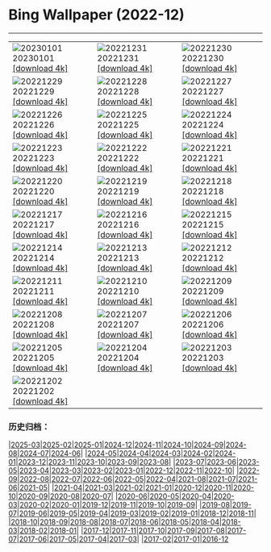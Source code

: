 # Bing Wallpaper (2022-12)
**************

<table><tr><td><img class="wallpaper" src="https://www.bing.com/th?id=OHR.NorwayNYD_IT-IT5778701679_1920x1080.jpg" alt="20230101"> 20230101 <a href="https://www.bing.com/th?id=OHR.NorwayNYD_IT-IT5778701679_UHD.jpg">[download 4k]</a></td><td><img class="wallpaper" src="https://www.bing.com/th?id=OHR.SydneyNYE_IT-IT6506933532_1920x1080.jpg" alt="20221231"> 20221231 <a href="https://www.bing.com/th?id=OHR.SydneyNYE_IT-IT6506933532_UHD.jpg">[download 4k]</a></td><td><img class="wallpaper" src="https://www.bing.com/th?id=OHR.ChalkRock_IT-IT6238441928_1920x1080.jpg" alt="20221230"> 20221230 <a href="https://www.bing.com/th?id=OHR.ChalkRock_IT-IT6238441928_UHD.jpg">[download 4k]</a></td></tr><tr><td><img class="wallpaper" src="https://www.bing.com/th?id=OHR.ButterflyEffect_IT-IT0343358524_1920x1080.jpg" alt="20221229"> 20221229 <a href="https://www.bing.com/th?id=OHR.ButterflyEffect_IT-IT0343358524_UHD.jpg">[download 4k]</a></td><td><img class="wallpaper" src="https://www.bing.com/th?id=OHR.ChiesaBianca_IT-IT9675445018_1920x1080.jpg" alt="20221228"> 20221228 <a href="https://www.bing.com/th?id=OHR.ChiesaBianca_IT-IT9675445018_UHD.jpg">[download 4k]</a></td><td><img class="wallpaper" src="https://www.bing.com/th?id=OHR.BlueLagoon_IT-IT9471498252_1920x1080.jpg" alt="20221227"> 20221227 <a href="https://www.bing.com/th?id=OHR.BlueLagoon_IT-IT9471498252_UHD.jpg">[download 4k]</a></td></tr><tr><td><img class="wallpaper" src="https://www.bing.com/th?id=OHR.BeverleyWestwood_IT-IT0679247623_1920x1080.jpg" alt="20221226"> 20221226 <a href="https://www.bing.com/th?id=OHR.BeverleyWestwood_IT-IT0679247623_UHD.jpg">[download 4k]</a></td><td><img class="wallpaper" src="https://www.bing.com/th?id=OHR.ChristmasSouvenir_IT-IT0848440628_1920x1080.jpg" alt="20221225"> 20221225 <a href="https://www.bing.com/th?id=OHR.ChristmasSouvenir_IT-IT0848440628_UHD.jpg">[download 4k]</a></td><td><img class="wallpaper" src="https://www.bing.com/th?id=OHR.AmalgaTree_IT-IT0809820895_1920x1080.jpg" alt="20221224"> 20221224 <a href="https://www.bing.com/th?id=OHR.AmalgaTree_IT-IT0809820895_UHD.jpg">[download 4k]</a></td></tr><tr><td><img class="wallpaper" src="https://www.bing.com/th?id=OHR.GentooGrievances_IT-IT0883289561_1920x1080.jpg" alt="20221223"> 20221223 <a href="https://www.bing.com/th?id=OHR.GentooGrievances_IT-IT0883289561_UHD.jpg">[download 4k]</a></td><td><img class="wallpaper" src="https://www.bing.com/th?id=OHR.TreeGaleriesLafayette_IT-IT0929395790_1920x1080.jpg" alt="20221222"> 20221222 <a href="https://www.bing.com/th?id=OHR.TreeGaleriesLafayette_IT-IT0929395790_UHD.jpg">[download 4k]</a></td><td><img class="wallpaper" src="https://www.bing.com/th?id=OHR.SolarHalo_IT-IT0961261003_1920x1080.jpg" alt="20221221"> 20221221 <a href="https://www.bing.com/th?id=OHR.SolarHalo_IT-IT0961261003_UHD.jpg">[download 4k]</a></td></tr><tr><td><img class="wallpaper" src="https://www.bing.com/th?id=OHR.PalaceBelvedere_IT-IT0751759087_1920x1080.jpg" alt="20221220"> 20221220 <a href="https://www.bing.com/th?id=OHR.PalaceBelvedere_IT-IT0751759087_UHD.jpg">[download 4k]</a></td><td><img class="wallpaper" src="https://www.bing.com/th?id=OHR.WinterberryBush_IT-IT0716746142_1920x1080.jpg" alt="20221219"> 20221219 <a href="https://www.bing.com/th?id=OHR.WinterberryBush_IT-IT0716746142_UHD.jpg">[download 4k]</a></td><td><img class="wallpaper" src="https://www.bing.com/th?id=OHR.SouthBeach_IT-IT0596404454_1920x1080.jpg" alt="20221218"> 20221218 <a href="https://www.bing.com/th?id=OHR.SouthBeach_IT-IT0596404454_UHD.jpg">[download 4k]</a></td></tr><tr><td><img class="wallpaper" src="https://www.bing.com/th?id=OHR.GlacierGoats_IT-IT2530415589_1920x1080.jpg" alt="20221217"> 20221217 <a href="https://www.bing.com/th?id=OHR.GlacierGoats_IT-IT2530415589_UHD.jpg">[download 4k]</a></td><td><img class="wallpaper" src="https://www.bing.com/th?id=OHR.RoeTrentino_IT-IT7379688058_1920x1080.jpg" alt="20221216"> 20221216 <a href="https://www.bing.com/th?id=OHR.RoeTrentino_IT-IT7379688058_UHD.jpg">[download 4k]</a></td><td><img class="wallpaper" src="https://www.bing.com/th?id=OHR.Borovets_IT-IT8730463198_1920x1080.jpg" alt="20221215"> 20221215 <a href="https://www.bing.com/th?id=OHR.Borovets_IT-IT8730463198_UHD.jpg">[download 4k]</a></td></tr><tr><td><img class="wallpaper" src="https://www.bing.com/th?id=OHR.TangleCreekFalls_IT-IT9219346526_1920x1080.jpg" alt="20221214"> 20221214 <a href="https://www.bing.com/th?id=OHR.TangleCreekFalls_IT-IT9219346526_UHD.jpg">[download 4k]</a></td><td><img class="wallpaper" src="https://www.bing.com/th?id=OHR.InstagramHallstatt_IT-IT9185258654_1920x1080.jpg" alt="20221213"> 20221213 <a href="https://www.bing.com/th?id=OHR.InstagramHallstatt_IT-IT9185258654_UHD.jpg">[download 4k]</a></td><td><img class="wallpaper" src="https://www.bing.com/th?id=OHR.PoinsettiaDay_IT-IT9265095984_1920x1080.jpg" alt="20221212"> 20221212 <a href="https://www.bing.com/th?id=OHR.PoinsettiaDay_IT-IT9265095984_UHD.jpg">[download 4k]</a></td></tr><tr><td><img class="wallpaper" src="https://www.bing.com/th?id=OHR.BuchsteinRossstein_IT-IT9149911592_1920x1080.jpg" alt="20221211"> 20221211 <a href="https://www.bing.com/th?id=OHR.BuchsteinRossstein_IT-IT9149911592_UHD.jpg">[download 4k]</a></td><td><img class="wallpaper" src="https://www.bing.com/th?id=OHR.SaltDesert_IT-IT9073772444_1920x1080.jpg" alt="20221210"> 20221210 <a href="https://www.bing.com/th?id=OHR.SaltDesert_IT-IT9073772444_UHD.jpg">[download 4k]</a></td><td><img class="wallpaper" src="https://www.bing.com/th?id=OHR.NorwayMuskox_IT-IT9113986240_1920x1080.jpg" alt="20221209"> 20221209 <a href="https://www.bing.com/th?id=OHR.NorwayMuskox_IT-IT9113986240_UHD.jpg">[download 4k]</a></td></tr><tr><td><img class="wallpaper" src="https://www.bing.com/th?id=OHR.FlorenceAerial_IT-IT8986104712_1920x1080.jpg" alt="20221208"> 20221208 <a href="https://www.bing.com/th?id=OHR.FlorenceAerial_IT-IT8986104712_UHD.jpg">[download 4k]</a></td><td><img class="wallpaper" src="https://www.bing.com/th?id=OHR.TeatroScalaMilan_IT-IT9016689098_1920x1080.jpg" alt="20221207"> 20221207 <a href="https://www.bing.com/th?id=OHR.TeatroScalaMilan_IT-IT9016689098_UHD.jpg">[download 4k]</a></td><td><img class="wallpaper" src="https://www.bing.com/th?id=OHR.StNick_IT-IT8878121546_1920x1080.jpg" alt="20221206"> 20221206 <a href="https://www.bing.com/th?id=OHR.StNick_IT-IT8878121546_UHD.jpg">[download 4k]</a></td></tr><tr><td><img class="wallpaper" src="https://www.bing.com/th?id=OHR.GreatEgret_IT-IT8835587032_1920x1080.jpg" alt="20221205"> 20221205 <a href="https://www.bing.com/th?id=OHR.GreatEgret_IT-IT8835587032_UHD.jpg">[download 4k]</a></td><td><img class="wallpaper" src="https://www.bing.com/th?id=OHR.KilimanjaroElephants_IT-IT8791759979_1920x1080.jpg" alt="20221204"> 20221204 <a href="https://www.bing.com/th?id=OHR.KilimanjaroElephants_IT-IT8791759979_UHD.jpg">[download 4k]</a></td><td><img class="wallpaper" src="https://www.bing.com/th?id=OHR.GranParadiso100th_IT-IT3890893654_1920x1080.jpg" alt="20221203"> 20221203 <a href="https://www.bing.com/th?id=OHR.GranParadiso100th_IT-IT3890893654_UHD.jpg">[download 4k]</a></td></tr><tr><td><img class="wallpaper" src="https://www.bing.com/th?id=OHR.BraidedRiverDelta_IT-IT2768338729_1920x1080.jpg" alt="20221202"> 20221202 <a href="https://www.bing.com/th?id=OHR.BraidedRiverDelta_IT-IT2768338729_UHD.jpg">[download 4k]</a></td><td></td><td></td></tr></table>

### 历史归档：

|[2025-03](/../2025-03/2025-03.md)|[2025-02](/../2025-02/2025-02.md)|[2025-01](/../2025-01/2025-01.md)|[2024-12](/../2024-12/2024-12.md)|[2024-11](/../2024-11/2024-11.md)|[2024-10](/../2024-10/2024-10.md)|[2024-09](/../2024-09/2024-09.md)|[2024-08](/../2024-08/2024-08.md)|[2024-07](/../2024-07/2024-07.md)|[2024-06](/../2024-06/2024-06.md)|
|[2024-05](/../2024-05/2024-05.md)|[2024-04](/../2024-04/2024-04.md)|[2024-03](/../2024-03/2024-03.md)|[2024-02](/../2024-02/2024-02.md)|[2024-01](/../2024-01/2024-01.md)|[2023-12](/../2023-12/2023-12.md)|[2023-11](/../2023-11/2023-11.md)|[2023-10](/../2023-10/2023-10.md)|[2023-09](/../2023-09/2023-09.md)|[2023-08](/../2023-08/2023-08.md)|
|[2023-07](/../2023-07/2023-07.md)|[2023-06](/../2023-06/2023-06.md)|[2023-05](/../2023-05/2023-05.md)|[2023-04](/../2023-04/2023-04.md)|[2023-03](/../2023-03/2023-03.md)|[2023-02](/../2023-02/2023-02.md)|[2023-01](/../2023-01/2023-01.md)|[2022-12](/2022-12.md)|[2022-11](/../2022-11/2022-11.md)|[2022-10](/../2022-10/2022-10.md)|
|[2022-09](/../2022-09/2022-09.md)|[2022-08](/../2022-08/2022-08.md)|[2022-07](/../2022-07/2022-07.md)|[2022-06](/../2022-06/2022-06.md)|[2022-05](/../2022-05/2022-05.md)|[2022-04](/../2022-04/2022-04.md)|[2021-08](/../2021-08/2021-08.md)|[2021-07](/../2021-07/2021-07.md)|[2021-06](/../2021-06/2021-06.md)|[2021-05](/../2021-05/2021-05.md)|
|[2021-04](/../2021-04/2021-04.md)|[2021-03](/../2021-03/2021-03.md)|[2021-02](/../2021-02/2021-02.md)|[2021-01](/../2021-01/2021-01.md)|[2020-12](/../2020-12/2020-12.md)|[2020-11](/../2020-11/2020-11.md)|[2020-10](/../2020-10/2020-10.md)|[2020-09](/../2020-09/2020-09.md)|[2020-08](/../2020-08/2020-08.md)|[2020-07](/../2020-07/2020-07.md)|
|[2020-06](/../2020-06/2020-06.md)|[2020-05](/../2020-05/2020-05.md)|[2020-04](/../2020-04/2020-04.md)|[2020-03](/../2020-03/2020-03.md)|[2020-02](/../2020-02/2020-02.md)|[2020-01](/../2020-01/2020-01.md)|[2019-12](/../2019-12/2019-12.md)|[2019-11](/../2019-11/2019-11.md)|[2019-10](/../2019-10/2019-10.md)|[2019-09](/../2019-09/2019-09.md)|
|[2019-08](/../2019-08/2019-08.md)|[2019-07](/../2019-07/2019-07.md)|[2019-06](/../2019-06/2019-06.md)|[2019-05](/../2019-05/2019-05.md)|[2019-04](/../2019-04/2019-04.md)|[2019-03](/../2019-03/2019-03.md)|[2019-02](/../2019-02/2019-02.md)|[2019-01](/../2019-01/2019-01.md)|[2018-12](/../2018-12/2018-12.md)|[2018-11](/../2018-11/2018-11.md)|
|[2018-10](/../2018-10/2018-10.md)|[2018-09](/../2018-09/2018-09.md)|[2018-08](/../2018-08/2018-08.md)|[2018-07](/../2018-07/2018-07.md)|[2018-06](/../2018-06/2018-06.md)|[2018-05](/../2018-05/2018-05.md)|[2018-04](/../2018-04/2018-04.md)|[2018-03](/../2018-03/2018-03.md)|[2018-02](/../2018-02/2018-02.md)|[2018-01](/../2018-01/2018-01.md)|
|[2017-12](/../2017-12/2017-12.md)|[2017-11](/../2017-11/2017-11.md)|[2017-10](/../2017-10/2017-10.md)|[2017-09](/../2017-09/2017-09.md)|[2017-08](/../2017-08/2017-08.md)|[2017-07](/../2017-07/2017-07.md)|[2017-06](/../2017-06/2017-06.md)|[2017-05](/../2017-05/2017-05.md)|[2017-04](/../2017-04/2017-04.md)|[2017-03](/../2017-03/2017-03.md)|
|[2017-02](/../2017-02/2017-02.md)|[2017-01](/../2017-01/2017-01.md)|[2016-12](/../2016-12/2016-12.md)